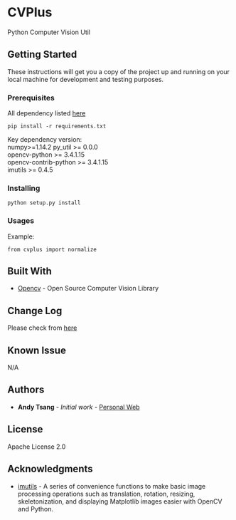 # CVPlus

Python Computer Vision Util

## Getting Started

These instructions will get you a copy of the project up and running on your local machine for development and testing purposes.

### Prerequisites

All dependency listed [here](https://github.com/AndyTsangChun/cvplus/blob/master/requirements.txt)

```
pip install -r requirements.txt
```
Key dependency version:  
numpy>=1.14.2
py_util >= 0.0.0  
opencv-python >= 3.4.1.15  
opencv-contrib-python >= 3.4.1.15  
imutils >= 0.4.5  

### Installing

```
python setup.py install
```

### Usages
Example:
```
from cvplus import normalize
```

## Built With

* [Opencv](https://opencv.org/) - Open Source Computer Vision Library

## Change Log
Please check from [here](https://github.com/AndyTsangChun/cvplus/blob/master/CHANGELOG.md)

## Known Issue
N/A

## Authors

* **Andy Tsang** - *Initial work* - [Personal Web](https://andytsangchun.github.io/)

## License

Apache License 2.0

## Acknowledgments

* [imutils](https://github.com/jrosebr1/imutils) - A series of convenience functions to make basic image processing operations such as translation, rotation, resizing, skeletonization, and displaying Matplotlib images easier with OpenCV and Python.
